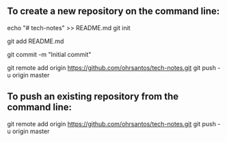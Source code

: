 ## To create a new repository on the command line:

echo "# tech-notes" >> README.md
git init

git add README.md

git commit -m "Initial commit"

git remote add origin https://github.com/ohrsantos/tech-notes.git
git push -u origin master


## To push an existing repository from the command line:

git remote add origin https://github.com/ohrsantos/tech-notes.git
git push -u origin master

